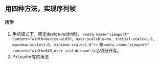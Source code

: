 ## 用四种方法，实现序列帧

#### 所学
1. 手机模式下，固定device-width时，
`<meta name="viewport" content="width=device-width, user-scalable=no, initial-scale=1.0, maximum-scale=1.0, minimum-scale=1.0"/>`
和`<meta name="viewport" content="width=640,user-scalable=no"/>`必须分开写。
2. PxLoader库的用法

